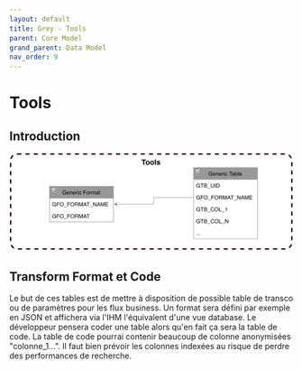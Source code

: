 ```yaml
---
layout: default
title: Grey - Tools
parent: Core Model
grand_parent: Data Model
nav_order: 9
---
```


# Tools #

## Introduction
<p align="center"><img src="../../../../assets/img/data-model/Tools.png" width="600"></p>


## Transform Format et Code
Le but de ces tables est de mettre à disposition de possible table de transco ou de paramètres pour les flux business.
Un format sera défini par exemple en JSON et affichera via l'IHM l'équivalent d'une vue database. Le développeur pensera coder une table alors qu'en fait ça sera la table de code.
La table de code pourrai contenir beaucoup de colonne anonymisées "colonne_1...". Il faut bien prévoir les colonnes indexées au risque de perdre des performances de recherche.
